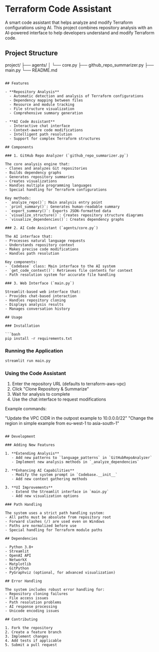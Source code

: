 # Terraform Code Assistant

A smart code assistant that helps analyze and modify Terraform configurations using AI. This project combines repository analysis with an AI-powered interface to help developers understand and modify Terraform code.

## Project Structure

project/
├── agents/
│ └── core.py
├── github_repo_summarizer.py
├── main.py
└── README.md
```

## Features

- **Repository Analysis**
  - Automatic detection and analysis of Terraform configurations
  - Dependency mapping between files
  - Resource and module tracking
  - File structure visualization
  - Comprehensive summary generation

- **AI Code Assistant**
  - Interactive chat interface
  - Context-aware code modifications
  - Intelligent path resolution
  - Support for complex Terraform structures

## Components

### 1. GitHub Repo Analyzer (`github_repo_summarizer.py`)

The core analysis engine that:
- Clones and analyzes Git repositories
- Builds dependency graphs
- Generates repository summaries
- Creates visualizations
- Handles multiple programming languages
- Special handling for Terraform configurations

Key methods:
- `analyze_repo()`: Main analysis entry point
- `print_summary()`: Generates human-readable summary
- `export_summary()`: Exports JSON-formatted data
- `visualize_structure()`: Creates repository structure diagrams
- `visualize_dependencies()`: Creates dependency graphs

### 2. AI Code Assistant (`agents/core.py`)

The AI interface that:
- Processes natural language requests
- Understands repository context
- Makes precise code modifications
- Handles path resolution

Key components:
- `Codebase` class: Main interface to the AI system
- `get_code_context()`: Retrieves file contents for context
- Path resolution system for accurate file handling

### 3. Web Interface (`main.py`)

Streamlit-based web interface that:
- Provides chat-based interaction
- Handles repository cloning
- Displays analysis results
- Manages conversation history

## Usage

### Installation

```bash
pip install -r requirements.txt
```

### Running the Application

```bash
streamlit run main.py
```

### Using the Code Assistant

1. Enter the repository URL (defaults to terraform-aws-vpc)
2. Click "Clone Repository & Summarize"
3. Wait for analysis to complete
4. Use the chat interface to request modifications

Example commands:

"Update the VPC CIDR in the outpost example to 10.0.0.0/22"
"Change the region in simple example from eu-west-1 to asia-south-1"
```

## Development

### Adding New Features

1. **Extending Analysis**
   - Add new patterns to `language_patterns` in `GitHubRepoAnalyzer`
   - Implement new analysis methods in `_analyze_dependencies`

2. **Enhancing AI Capabilities**
   - Modify the system prompt in `Codebase.__init__`
   - Add new context gathering methods

3. **UI Improvements**
   - Extend the Streamlit interface in `main.py`
   - Add new visualization options

### Path Handling

The system uses a strict path handling system:
- All paths must be absolute from repository root
- Forward slashes (/) are used even on Windows
- Paths are normalized before use
- Special handling for Terraform module paths

## Dependencies

- Python 3.8+
- Streamlit
- OpenAI API
- NetworkX
- Matplotlib
- GitPython
- PyGraphviz (optional, for advanced visualization)

## Error Handling

The system includes robust error handling for:
- Repository cloning failures
- File access issues
- Path resolution problems
- AI response processing
- Unicode encoding issues

## Contributing

1. Fork the repository
2. Create a feature branch
3. Implement changes
4. Add tests if applicable
5. Submit a pull request
